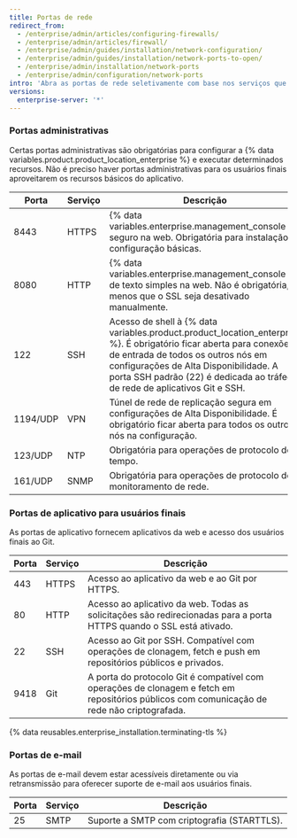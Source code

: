 ```yaml
---
title: Portas de rede
redirect_from:
  - /enterprise/admin/articles/configuring-firewalls/
  - /enterprise/admin/articles/firewall/
  - /enterprise/admin/guides/installation/network-configuration/
  - /enterprise/admin/guides/installation/network-ports-to-open/
  - /enterprise/admin/installation/network-ports
  - /enterprise/admin/configuration/network-ports
intro: 'Abra as portas de rede seletivamente com base nos serviços que você precisa expor para administradores, usuários finais e suporte por e-mail.'
versions:
  enterprise-server: '*'
---
```


### Portas administrativas

Certas portas administrativas são obrigatórias para configurar a {% data variables.product.product_location_enterprise %} e executar determinados recursos. Não é preciso haver portas administrativas para os usuários finais aproveitarem os recursos básicos do aplicativo.

| Porta    | Serviço | Descrição                                                                                                                                                                                                                                                                               |
| -------- | ------- | --------------------------------------------------------------------------------------------------------------------------------------------------------------------------------------------------------------------------------------------------------------------------------------- |
| 8443     | HTTPS   | {% data variables.enterprise.management_console %} seguro na web. Obrigatória para instalação e configuração básicas.                                                                                                                                                              |
| 8080     | HTTP    | {% data variables.enterprise.management_console %} de texto simples na web. Não é obrigatória, a menos que o SSL seja desativado manualmente.                                                                                                                                      |
| 122      | SSH     | Acesso de shell à {% data variables.product.product_location_enterprise %}. É obrigatório ficar aberta para conexões de entrada de todos os outros nós em configurações de Alta Disponibilidade. A porta SSH padrão (22) é dedicada ao tráfego de rede de aplicativos Git e SSH. |
| 1194/UDP | VPN     | Túnel de rede de replicação segura em configurações de Alta Disponibilidade. É obrigatório ficar aberta para todos os outros nós na configuração.                                                                                                                                       |
| 123/UDP  | NTP     | Obrigatória para operações de protocolo de tempo.                                                                                                                                                                                                                                       |
| 161/UDP  | SNMP    | Obrigatória para operações de protocolo de monitoramento de rede.                                                                                                                                                                                                                       |

### Portas de aplicativo para usuários finais

As portas de aplicativo fornecem aplicativos da web e acesso dos usuários finais ao Git.

| Porta | Serviço | Descrição                                                                                                                                   |
| ----- | ------- | ------------------------------------------------------------------------------------------------------------------------------------------- |
| 443   | HTTPS   | Acesso ao aplicativo da web e ao Git por HTTPS.                                                                                             |
| 80    | HTTP    | Acesso ao aplicativo da web. Todas as solicitações são redirecionadas para a porta HTTPS quando o SSL está ativado.                         |
| 22    | SSH     | Acesso ao Git por SSH. Compatível com operações de clonagem, fetch e push em repositórios públicos e privados.                              |
| 9418  | Git     | A porta do protocolo Git é compatível com operações de clonagem e fetch em repositórios públicos com comunicação de rede não criptografada. |

{% data reusables.enterprise_installation.terminating-tls %}

### Portas de e-mail

As portas de e-mail devem estar acessíveis diretamente ou via retransmissão para oferecer suporte de e-mail aos usuários finais.

| Porta | Serviço | Descrição                                   |
| ----- | ------- | ------------------------------------------- |
| 25    | SMTP    | Suporte a SMTP com criptografia (STARTTLS). |
